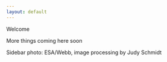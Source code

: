 ```yaml
---
layout: default
---
```


Welcome

More things coming here soon

Sidebar photo: ESA/Webb, image processing by Judy Schmidt

